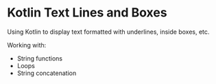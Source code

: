 # Kotlin Text Lines and Boxes

Using Kotlin to display text formatted with underlines, inside boxes, etc.

Working with:
- String functions
- Loops
- String concatenation
